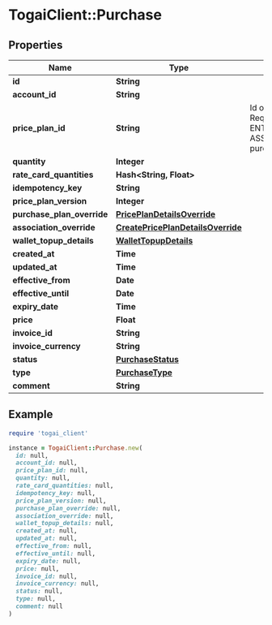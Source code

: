 # TogaiClient::Purchase

## Properties

| Name | Type | Description | Notes |
| ---- | ---- | ----------- | ----- |
| **id** | **String** |  |  |
| **account_id** | **String** |  |  |
| **price_plan_id** | **String** | Id of the price plan, Required for ENTITLEMENT_GRANT, ASSOCIATION purchase | [optional] |
| **quantity** | **Integer** |  | [optional] |
| **rate_card_quantities** | **Hash&lt;String, Float&gt;** |  | [optional] |
| **idempotency_key** | **String** |  | [optional] |
| **price_plan_version** | **Integer** |  | [optional] |
| **purchase_plan_override** | [**PricePlanDetailsOverride**](PricePlanDetailsOverride.md) |  | [optional] |
| **association_override** | [**CreatePricePlanDetailsOverride**](CreatePricePlanDetailsOverride.md) |  | [optional] |
| **wallet_topup_details** | [**WalletTopupDetails**](WalletTopupDetails.md) |  | [optional] |
| **created_at** | **Time** |  |  |
| **updated_at** | **Time** |  | [optional] |
| **effective_from** | **Date** |  | [optional] |
| **effective_until** | **Date** |  | [optional] |
| **expiry_date** | **Time** |  | [optional] |
| **price** | **Float** |  | [optional] |
| **invoice_id** | **String** |  | [optional] |
| **invoice_currency** | **String** |  | [optional] |
| **status** | [**PurchaseStatus**](PurchaseStatus.md) |  |  |
| **type** | [**PurchaseType**](PurchaseType.md) |  |  |
| **comment** | **String** |  | [optional] |

## Example

```ruby
require 'togai_client'

instance = TogaiClient::Purchase.new(
  id: null,
  account_id: null,
  price_plan_id: null,
  quantity: null,
  rate_card_quantities: null,
  idempotency_key: null,
  price_plan_version: null,
  purchase_plan_override: null,
  association_override: null,
  wallet_topup_details: null,
  created_at: null,
  updated_at: null,
  effective_from: null,
  effective_until: null,
  expiry_date: null,
  price: null,
  invoice_id: null,
  invoice_currency: null,
  status: null,
  type: null,
  comment: null
)
```

